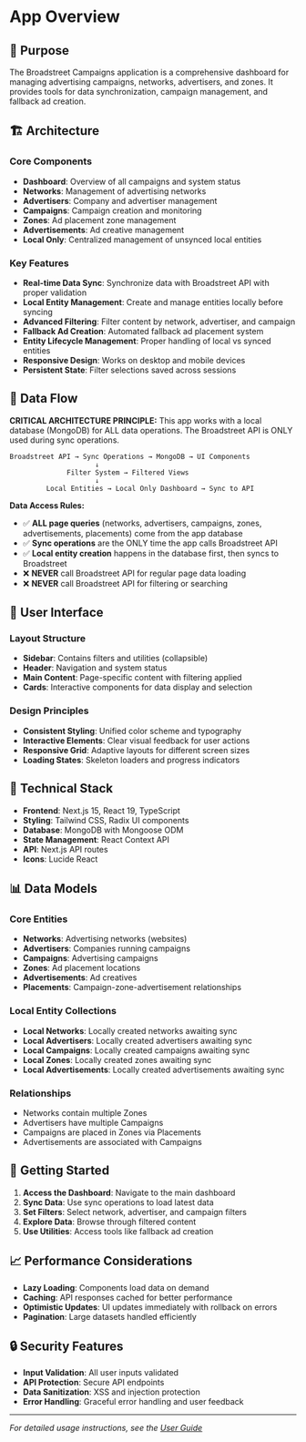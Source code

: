 # App Overview

## 🎯 Purpose

The Broadstreet Campaigns application is a comprehensive dashboard for managing advertising campaigns, networks, advertisers, and zones. It provides tools for data synchronization, campaign management, and fallback ad creation.

## 🏗️ Architecture

### Core Components
- **Dashboard**: Overview of all campaigns and system status
- **Networks**: Management of advertising networks
- **Advertisers**: Company and advertiser management
- **Campaigns**: Campaign creation and monitoring
- **Zones**: Ad placement zone management
- **Advertisements**: Ad creative management
- **Local Only**: Centralized management of unsynced local entities

### Key Features
- **Real-time Data Sync**: Synchronize data with Broadstreet API with proper validation
- **Local Entity Management**: Create and manage entities locally before syncing
- **Advanced Filtering**: Filter content by network, advertiser, and campaign
- **Fallback Ad Creation**: Automated fallback ad placement system
- **Entity Lifecycle Management**: Proper handling of local vs synced entities
- **Responsive Design**: Works on desktop and mobile devices
- **Persistent State**: Filter selections saved across sessions

## 🔄 Data Flow

**CRITICAL ARCHITECTURE PRINCIPLE:**
This app works with a local database (MongoDB) for ALL data operations. The Broadstreet API is ONLY used during sync operations.

```
Broadstreet API → Sync Operations → MongoDB → UI Components
                     ↓
              Filter System → Filtered Views
                     ↓
         Local Entities → Local Only Dashboard → Sync to API
```

**Data Access Rules:**
- ✅ **ALL page queries** (networks, advertisers, campaigns, zones, advertisements, placements) come from the app database
- ✅ **Sync operations** are the ONLY time the app calls Broadstreet API
- ✅ **Local entity creation** happens in the database first, then syncs to Broadstreet
- ❌ **NEVER** call Broadstreet API for regular page data loading
- ❌ **NEVER** call Broadstreet API for filtering or searching

## 🎨 User Interface

### Layout Structure
- **Sidebar**: Contains filters and utilities (collapsible)
- **Header**: Navigation and system status
- **Main Content**: Page-specific content with filtering applied
- **Cards**: Interactive components for data display and selection

### Design Principles
- **Consistent Styling**: Unified color scheme and typography
- **Interactive Elements**: Clear visual feedback for user actions
- **Responsive Grid**: Adaptive layouts for different screen sizes
- **Loading States**: Skeleton loaders and progress indicators

## 🔧 Technical Stack

- **Frontend**: Next.js 15, React 19, TypeScript
- **Styling**: Tailwind CSS, Radix UI components
- **Database**: MongoDB with Mongoose ODM
- **State Management**: React Context API
- **API**: Next.js API routes
- **Icons**: Lucide React

## 📊 Data Models

### Core Entities
- **Networks**: Advertising networks (websites)
- **Advertisers**: Companies running campaigns
- **Campaigns**: Advertising campaigns
- **Zones**: Ad placement locations
- **Advertisements**: Ad creatives
- **Placements**: Campaign-zone-advertisement relationships

### Local Entity Collections
- **Local Networks**: Locally created networks awaiting sync
- **Local Advertisers**: Locally created advertisers awaiting sync
- **Local Campaigns**: Locally created campaigns awaiting sync
- **Local Zones**: Locally created zones awaiting sync
- **Local Advertisements**: Locally created advertisements awaiting sync

### Relationships
- Networks contain multiple Zones
- Advertisers have multiple Campaigns
- Campaigns are placed in Zones via Placements
- Advertisements are associated with Campaigns

## 🚀 Getting Started

1. **Access the Dashboard**: Navigate to the main dashboard
2. **Sync Data**: Use sync operations to load latest data
3. **Set Filters**: Select network, advertiser, and campaign filters
4. **Explore Data**: Browse through filtered content
5. **Use Utilities**: Access tools like fallback ad creation

## 📈 Performance Considerations

- **Lazy Loading**: Components load data on demand
- **Caching**: API responses cached for better performance
- **Optimistic Updates**: UI updates immediately with rollback on errors
- **Pagination**: Large datasets handled efficiently

## 🔒 Security Features

- **Input Validation**: All user inputs validated
- **API Protection**: Secure API endpoints
- **Data Sanitization**: XSS and injection protection
- **Error Handling**: Graceful error handling and user feedback

---

*For detailed usage instructions, see the [User Guide](./user-guide.md)*
